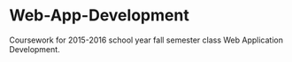 # Web-App-Development
Coursework for 2015-2016 school year fall semester class Web Application Development. 
